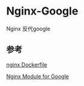 # Nginx-Google

Nginx 反代google

## 参考

[nginx Dockerfile](https://github.com/nginxinc/docker-nginx/blob/d377983a14b214fcae4b8e34357761282aca788f/stable/alpine/Dockerfile)

[Nginx Module for Google](https://github.com/cuber/ngx_http_google_filter_module)